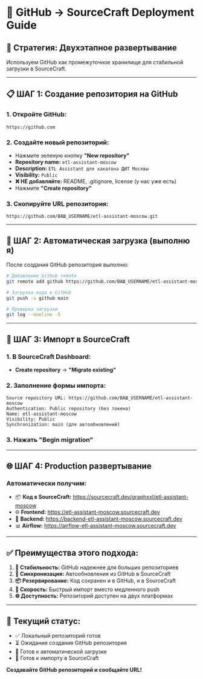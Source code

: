 # 🚀 **GitHub → SourceCraft Deployment Guide**

## 🎯 **Стратегия: Двухэтапное развертывание**

Используем GitHub как промежуточное хранилище для стабильной загрузки в SourceCraft.

---

## 📋 **ШАГ 1: Создание репозитория на GitHub**

### **1. Откройте GitHub:**
```
https://github.com
```

### **2. Создайте новый репозиторий:**
- Нажмите зеленую кнопку **"New repository"**
- **Repository name:** `etl-assistant-moscow`
- **Description:** `ETL Assistant для хакатона ДИТ Москвы` 
- **Visibility:** `Public`
- **❌ НЕ добавляйте:** README, .gitignore, license (у нас уже есть)
- Нажмите **"Create repository"**

### **3. Скопируйте URL репозитория:**
```
https://github.com/ВАШ_USERNAME/etl-assistant-moscow.git
```

---

## 🚀 **ШАГ 2: Автоматическая загрузка (выполню я)**

После создания GitHub репозитория выполню:

```bash
# Добавление GitHub remote
git remote add github https://github.com/ВАШ_USERNAME/etl-assistant-moscow.git

# Загрузка кода в GitHub
git push -u github main

# Проверка загрузки
git log --oneline -5
```

---

## 🔄 **ШАГ 3: Импорт в SourceCraft**

### **1. В SourceCraft Dashboard:**
- **Create repository** → **"Migrate existing"**

### **2. Заполнение формы импорта:**
```
Source repository URL: https://github.com/ВАШ_USERNAME/etl-assistant-moscow
Authentication: Public repository (без токена)
Name: etl-assistant-moscow
Visibility: Public
Synchronization: main (для автообновлений)
```

### **3. Нажать "Begin migration"**

---

## 🌐 **ШАГ 4: Production развертывание**

### **Автоматически получим:**
- 📦 **Код в SourceCraft:** https://sourcecraft.dev/graphxxl/etl-assistant-moscow
- 🌐 **Frontend:** https://etl-assistant-moscow.sourcecraft.dev
- 🔗 **Backend:** https://backend-etl-assistant-moscow.sourcecraft.dev
- 📊 **Airflow:** https://airflow-etl-assistant-moscow.sourcecraft.dev

---

## ✅ **Преимущества этого подхода:**

1. **🔗 Стабильность:** GitHub надежнее для больших репозиториев
2. **🔄 Синхронизация:** Автообновления из GitHub в SourceCraft
3. **📦 Резервирование:** Код сохранен и в GitHub, и в SourceCraft  
4. **🚀 Скорость:** Быстрый импорт вместо медленного push
5. **🌐 Доступность:** Репозиторий доступен на двух платформах

---

## 🎯 **Текущий статус:**

- ✅ Локальный репозиторий готов
- ⏳ Ожидание создания GitHub репозитория
- 🔄 Готов к автоматической загрузке
- 🚀 Готов к импорту в SourceCraft

**Создавайте GitHub репозиторий и сообщайте URL!**
